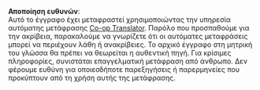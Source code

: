 <!--
CO_OP_TRANSLATOR_METADATA:
{
  "original_hash": "2b4c36be7d66b32e4fac47761718b4a9",
  "translation_date": "2025-05-19T16:33:19+00:00",
  "source_file": "05-advanced-prompts/README.md",
  "language_code": "el"
}
-->


**Αποποίηση ευθυνών**:  
Αυτό το έγγραφο έχει μεταφραστεί χρησιμοποιώντας την υπηρεσία αυτόματης μετάφρασης [Co-op Translator](https://github.com/Azure/co-op-translator). Παρόλο που προσπαθούμε για την ακρίβεια, παρακαλούμε να γνωρίζετε ότι οι αυτόματες μεταφράσεις μπορεί να περιέχουν λάθη ή ανακρίβειες. Το αρχικό έγγραφο στη μητρική του γλώσσα θα πρέπει να θεωρείται η αυθεντική πηγή. Για κρίσιμες πληροφορίες, συνιστάται επαγγελματική μετάφραση από άνθρωπο. Δεν φέρουμε ευθύνη για οποιεσδήποτε παρεξηγήσεις ή παρερμηνείες που προκύπτουν από τη χρήση αυτής της μετάφρασης.